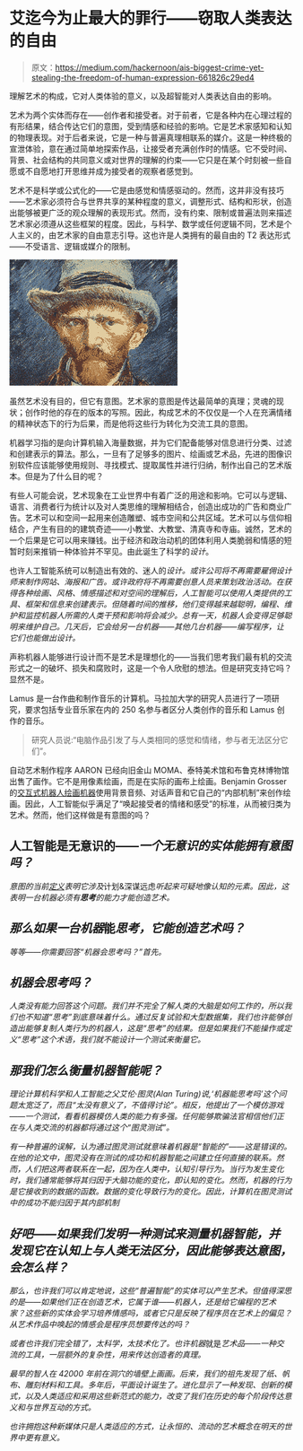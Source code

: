 # 艾迄今为止最大的罪行——窃取人类表达的自由

> 原文：<https://medium.com/hackernoon/ais-biggest-crime-yet-stealing-the-freedom-of-human-expression-661826c29ed4>

理解艺术的构成，它对人类体验的意义，以及超智能对人类表达自由的影响。

艺术为两个实体而存在——创作者和接受者。对于前者，它是各种内在心理过程的有形结果，结合传达它们的意图，受到情感和经验的影响。它是艺术家感知和认知的物理表现。对于后者来说，它是一种与普遍真理相联系的媒介。这是一种终极的宣泄体验，意在通过简单地探索作品，让接受者充满创作时的情感。它不受时间、背景、社会结构的共同意义或对世界的理解的约束——它只是在某个时刻被一些自愿或不自愿地打开思维并成为接受者的观察者感觉到。

艺术不是科学或公式化的——它是由感觉和情感驱动的。然而，这并非没有技巧——艺术家必须符合与世界共享的某种程度的意义，调整形式、结构和形状，创造出能够被更广泛的观众理解的表现形式。然而，没有约束、限制或普遍法则来描述艺术家必须遵从这些框架的程度。因此，与科学、数学或任何逻辑不同，艺术是个人主义的，由艺术家的自由意志引导。这也许是人类拥有的最自由的 T2 表达形式——不受语言、逻辑或媒介的限制。

![](img/0ace8b58db7531ae9d468d412b7f21f8.png)

虽然艺术没有目的，但它有意图。艺术家的意图是传达最简单的真理；灵魂的现状；创作时他的存在的版本的写照。因此，构成艺术的不仅仅是一个人在充满情绪的精神状态下的行为后果，而是他将这些行为转化为交流工具的意图。

机器学习指的是向计算机输入海量数据，并为它们配备能够对信息进行分类、过滤和创建表示的算法。那么，一旦有了足够多的图片、绘画或艺术品，先进的图像识别软件应该能够使用规则、寻找模式、提取属性并进行归纳，制作出自己的艺术版本。但是为了什么目的呢？

有些人可能会说，艺术现象在工业世界中有着广泛的用途和影响。它可以与逻辑、语言、消费者行为统计以及对人类思维的理解相结合，创造出成功的广告和商业广告。艺术可以和空间一起用来创造雕塑、城市空间和公共区域。艺术可以与信仰相结合，产生有目的的建筑奇迹——小教堂、大教堂、清真寺和寺庙。诚然，艺术的一个后果是它可以用来赚钱。出于经济和政治动机的团体利用人类脆弱和情感的短暂时刻来推销一种体验并不罕见。由此诞生了科学的*设计*。

也许人工智能系统可以制造出有效的、迷人的*设计。或许公司将不再需要雇佣设计师来制作网站、海报和广告。或许政府将不再需要创意人员来策划政治活动。在获得各种绘画、风格、情感描述和对空间的理解后，人工智能可以使用人类提供的工具、框架和信息来创建表示。但随着时间的推移，他们变得越来越聪明，编程、维护和监控机器人所需的人类干预和影响将会减少。总有一天，机器人会变得足够聪明来维护自己。几天后，它会给另一台机器——其他几台机器——编写程序，让它们也能做出设计。*

声称机器人能够进行设计而不是艺术是理想化的——当我们思考我们最有机的交流形式之一的破坏、损失和腐败时，这是一个令人欣慰的想法。但是研究支持它吗？显然不是。

Lamus 是一台作曲和制作音乐的计算机。马拉加大学的研究人员进行了一项研究，要求包括专业音乐家在内的 250 名参与者区分人类创作的音乐和 Lamus 创作的音乐。

> 研究人员说:“电脑作品引发了与人类相同的感觉和情绪，参与者无法区分它们”。

自动艺术制作程序 AARON 已经向旧金山 MOMA、泰特美术馆和布鲁克林博物馆出售了画作。它不是用像素绘画，而是在实际的画布上绘画。Benjamin Grosser 的[交互式机器人绘画机器](https://newatlas.com/creative-ai-algorithmic-art-painting-fool-aaron/36106/)使用背景音频、对话声音和它自己的“内部机制”来创作绘画。因此，人工智能似乎满足了“唤起接受者的情绪和感受”的标准，从而被归类为艺术。然而，他们这样做是有意图的吗？

## 人工智能是无意识的——*一个无意识的实体能拥有意图吗？*

*意图的当前[定义](https://en.wikipedia.org/wiki/Intention#cite_note-Bratman-1)表明它涉及*计划&深谋远虑*听起来可疑地像认知的元素。因此，这表明一台机器必须有**思考**的能力才能创造艺术。*

## *那么如果一台机器*能*思考，它能创造艺术吗？*

*等等——你需要回答“机器会思考吗？”首先。*

## *机器会思考吗？*

*人类没有能力回答这个问题。我们并不完全了解人类的大脑是如何工作的，所以我们也不知道“思考”到底意味着什么。通过反复试验和大型数据集，我们也许能够创造出能够复制人类行为的机器人，这是“思考”的结果。但是如果我们不能操作或定义“思考”这个术语，我们就不能设计一个测试来衡量它。*

## *那我们怎么衡量机器智能呢？*

*理论计算机科学和人工智能之父艾伦·图灵(Alan Turing)说,‘机器能思考吗’这个问题太宽泛了，而且“太没有意义了，不值得讨论”。相反，他提出了一个模仿游戏——一个测试，看看机器模仿人类的能力有多强。任何能够欺骗法官相信他们正在与人类交流的机器都将通过这个“图灵测试”。*

*有一种普遍的误解，认为通过图灵测试就意味着机器是“智能的”——这是错误的。在他的论文中，图灵没有在测试的成功和机器智能之间建立任何直接的联系。然而，人们把这两者联系在一起，因为在人类中，认知引导行为。当行为发生变化时，我们通常能够将其归因于大脑功能的变化，即认知的变化。然而，机器的行为是它接收到的数据的函数。数据的变化导致行为的变化。因此，计算机在图灵测试中的成功不能归因于其内部机制*

## *好吧——如果我们发明一种测试来测量机器智能，并发现它在认知上与人类无法区分，因此能够表达意图，会怎么样？*

*那么，也许我们可以肯定地说，这些“普遍智能”的实体可以产生艺术。但值得深思的是——如果他们正在创造艺术，它属于谁——机器人，还是给它编程的艺术家？这些新的实体会学习培养情感吗，或者它只是反映了程序员在艺术上的偏见？从艺术作品中唤起的情感会是程序员想要传达的吗？*

*或者也许我们完全错了，太科学，太技术化了。也许机器*就是*艺术品——一种交流的工具，一层额外的复杂性，用来传达创造者的真理。*

*最早的智人在 42000 年前在洞穴的墙壁上画画。后来，我们的祖先发现了纸、帆布、雕刻材料和工具。多年后，平面设计诞生了。进化显示了一种发现、创新的模式，以及人类适应和采用这些新范式的能力，改变了我们在历史的每个阶段传达意义和与世界互动的方式。*

*也许拥抱这种新媒体只是人类适应的方式，让永恒的、流动的艺术概念在明天的世界中更有意义。*